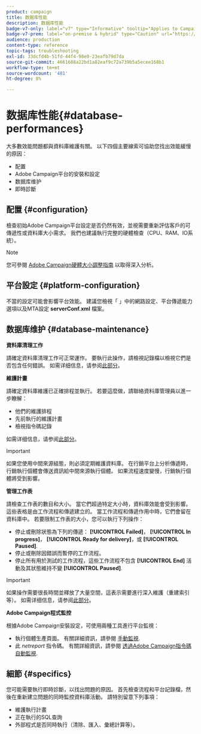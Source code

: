```yaml
---
product: campaign
title: 数据库性能
description: 数据库性能
badge-v7-only: label="v7" type="Informative" tooltip="Applies to Campaign Classic v7 only"
badge-v7-prem: label="on-premise & hybrid" type="Caution" url="https://experienceleague.adobe.com/docs/campaign-classic/using/installing-campaign-classic/architecture-and-hosting-models/hosting-models-lp/hosting-models.html" tooltip="Applies to on-premise and hybrid deployments only"
audience: production
content-type: reference
topic-tags: troubleshooting
exl-id: 33dcfd4b-51fd-44f4-98e0-23eafb79d7da
source-git-commit: 4661688a22bd1a82eaf9c72a739b5a5ecee168b1
workflow-type: tm+mt
source-wordcount: '481'
ht-degree: 8%

---
```


# 数据库性能{#database-performances}



大多數效能問題都與資料庫維護有關。 以下四個主要線索可協助您找出效能緩慢的原因：

* 配置
* Adobe Campaign平台的安裝和設定
* 数据库维护
* 即時診斷

## 配置 {#configuration}

檢查初始Adobe Campaign平台設定是否仍然有效，並視需要重新評估客戶的可傳遞性或資料庫大小需求。 我們也建議執行完整的硬體檢查（CPU、RAM、IO系統）。

>[!NOTE]
>
>您可參閱 [Adobe Campaign硬體大小調整指南](https://helpx.adobe.com/cn/campaign/kb/hardware-sizing-guide.html) 以取得深入分析。

## 平台設定 {#platform-configuration}

不當的設定可能會影響平台效能。 建議您檢視「 」中的網路設定、平台傳遞能力選項以及MTA設定 **serverConf.xml** 檔案。

## 数据库维护 {#database-maintenance}

**資料庫清理工作**

請確定資料庫清理工作可正常運作。 要執行此操作，請檢視記錄檔以檢視它們是否包含任何錯誤。 如需详细信息，请参阅[此部分](../../production/using/database-cleanup-workflow.md)。

**維護計畫**

請確定資料庫維護已正確排程並執行。 若要這麼做，請聯絡資料庫管理員以進一步瞭解：

* 他們的維護排程
* 先前執行的維護計畫
* 檢視指令碼記錄

如需详细信息，请参阅[此部分](../../production/using/recommendations.md)。

>[!IMPORTANT]
>
>如果您使用中間來源組態，則必須定期維護資料庫。 在行銷平台上分析傳遞時，行銷執行個體會傳送資訊給中間來源執行個體。 如果流程速度變慢，行銷執行個體將受到影響。

**管理工作表**

請檢查工作表的數目和大小。 當它們超過特定大小時，資料庫效能會受到影響。 這些表格是由工作流程和傳遞建立的。 當工作流程和傳遞作用中時，它們會留在資料庫中。 若要限制工作表的大小，您可以執行下列操作：

* 停止或刪除狀態為下列的傳遞： **[!UICONTROL Failed]**， **[!UICONTROL In progress]**， **[!UICONTROL Ready for delivery]**，或 **[!UICONTROL Paused]**.
* 停止或刪除因錯誤而暫停的工作流程。
* 停止所有用於測試的工作流程，這些工作流程不包含 **[!UICONTROL End]** 活動及其狀態維持不變 **[!UICONTROL Paused]**.

>[!IMPORTANT]
>
>如果操作需要很長時間並釋放了大量空間，這表示需要進行深入維護（重建索引等）。 如需详细信息，请参阅[此部分](../../production/using/recommendations.md)。

**Adobe Campaign程式監控**

根據Adobe Campaign安裝設定，可使用兩種工具進行平台監視：

* 執行個體生產頁面。 有關詳細資訊，請參閱 [手動監視](../../production/using/monitoring-processes.md#manual-monitoring).
* 此 *netreport* 指令碼。 有關詳細資訊，請參閱 [透過Adobe Campaign指令碼自動監視](../../production/using/monitoring-processes.md#automatic-monitoring-via-adobe-campaign-scripts).

## 細節 {#specifics}

您可能需要執行即時診斷，以找出問題的原因。 首先檢查流程和平台記錄檔，然後在重新建立問題的同時監控資料庫活動。 請特別留意下列事項：

* 維護執行計畫
* 正在執行的SQL查詢
* 外部程式是否同時執行（清除、匯入、彙總計算等）。
